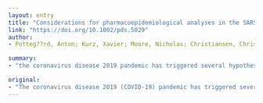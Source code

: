 ```yaml
---
layout: entry
title: "Considerations for pharmacoepidemiological analyses in the SARS-CoV-2 pandemic"
link: "https://doi.org/10.1002/pds.5029"
author:
- Potteg??rd, Anton; Kurz, Xavier; Moore, Nicholas; Christiansen, Christian F.; Klungel, Olaf

summary:
- "the coronavirus disease 2019 pandemic has triggered several hypotheses regarding use of specific medicines and risk of infection as well as prognosis. In this paper, we provide methodological considerations for the conduct of pharmacoepidemiological studies. This article is protected by copyright. All rights reserved. Copyrighted article is a copyright-righteous copyright law. The international Society for Pharmacoetiology endorsed the paper."

original:
- "The coronavirus disease 2019 (COVID-19) pandemic has triggered several hypotheses regarding use of specific medicines and risk of infection as well as prognosis. Under these unique circumstances, rapid answers require quick engagement in data collection and analyses, however, appropriate design and conduct of pharmacoepidemiologic studies is needed to generate valid and reliable evidence. In this paper, endorsed by the International Society for Pharmacoepidemiology, we provide methodological considerations for the conduct of pharmacoepidemiological studies in relation to the pandemic across eight domains: (1) timeliness of evidence, including the need to prioritize some questions over others in the acute phase of the pandemic; (2) the need to align observational and interventional research on efficacy; (3) the specific challenges related to 'real-time epidemiology' during an ongoing pandemic; (4) what design to use to answer a specific question; (5) considerations on the definition of exposures; (6) what covariates to collect; (7) considerations on the definition of outcomes; and (8) the need for transparent reporting. This article is protected by copyright. All rights reserved."
---
```



